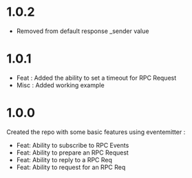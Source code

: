 # 1.0.2
* Removed from default response _sender value

# 1.0.1
* Feat : Added the ability to set a timeout for RPC Request
* Misc : Added working example

# 1.0.0
Created the repo with some basic features using eventemitter :
* Feat: Ability to subscribe to RPC Events
* Feat: Ability to prepare an RPC Request
* Feat: Ability to reply to a RPC Req
* Feat: Ability to request for an RPC Req